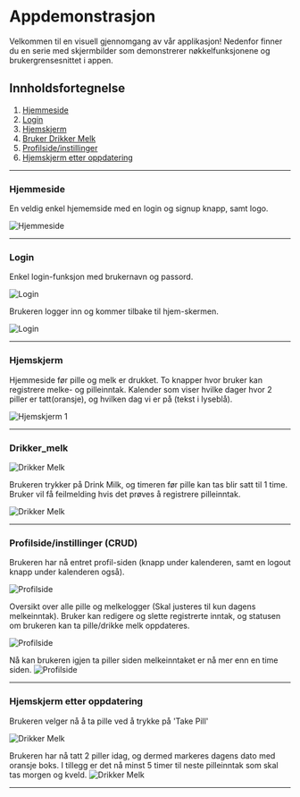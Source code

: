 # Appdemonstrasjon

Velkommen til en visuell gjennomgang av vår applikasjon! Nedenfor finner du en serie med skjermbilder som demonstrerer nøkkelfunksjonene og brukergrensesnittet i appen.

## Innholdsfortegnelse

1. [Hjemmeside](#hjemmeside)
2. [Login](#Login)
3. [Hjemskjerm](#Hjemmeskjerm)
4. [Bruker Drikker Melk](#Drikker_melk)
5. [Profilside/instillinger](#Profilside/instillinger)
6. [Hjemskjerm etter oppdatering](#Hjemskjerm_etter_oppdatering)

---

### Hjemmeside

En veldig enkel hjememside med en login og signup knapp, samt logo.

![Hjemmeside](screenshots/1.png)


---

### Login
Enkel login-funksjon med brukernavn og passord.

![Login](screenshots/2.png)

Brukeren logger inn og kommer tilbake til hjem-skermen.

![Login](screenshots/3.png)

---

### Hjemskjerm

Hjemmeside før pille og melk er drukket. To knapper hvor bruker kan registrere melke- og pilleinntak. Kalender som viser hvilke dager hvor 2 piller er tatt(oransje), og hvilken dag vi er på (tekst i lyseblå).

![Hjemskjerm 1](screenshots/4.png)

---

### Drikker_melk

![Drikker Melk](screenshots/5.png)

Brukeren trykker på Drink Milk, og timeren før pille kan tas blir satt til 1 time. Bruker vil få feilmelding hvis det prøves å registrere pilleinntak.

![Drikker Melk](screenshots/6.png)

---

### Profilside/instillinger (CRUD)

Brukeren har nå entret profil-siden (knapp under kalenderen, samt en logout knapp under kalenderen også).

![Profilside](screenshots/7.png)

Oversikt over alle pille og melkelogger (Skal justeres til kun dagens melkeinntak). Bruker kan redigere og slette registrerte inntak, og statusen om brukeren kan ta pille/drikke melk oppdateres.

![Profilside](screenshots/9.png)

Nå kan brukeren igjen ta piller siden melkeinntaket er nå mer enn en time siden.
![Profilside](screenshots/10.png)

---

### Hjemskjerm etter oppdatering

Brukeren velger nå å ta pille ved å trykke på 'Take Pill'

![Drikker Melk](screenshots/10.png)

Brukeren har nå tatt 2 piller idag, og dermed markeres dagens dato med oransje boks. I tillegg er det nå minst 5 timer til neste pilleinntak som skal tas morgen og kveld.
![Drikker Melk](screenshots/11.png)

---

